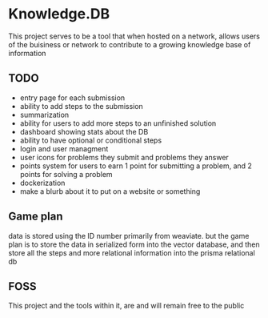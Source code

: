 # Knowledge.DB

This project serves to be a tool that when hosted on a network, allows users of the buisiness or network to contribute to a growing knowledge base of information

## TODO

- entry page for each submission
- ability to add steps to the submission
- summarization
- ability for users to add more steps to an unfinished solution
- dashboard showing stats about the DB
- ability to have optional or conditional steps
- login and user managment
- user icons for problems they submit and problems they answer
- points system for users to earn 1 point for submitting a problem, and 2 points for solving a problem
- dockerization
- make a blurb about it to put on a website or something

## Game plan

data is stored using the ID number primarily from weaviate. but the game plan is to store the data in serialized form into the vector database, and then store all the steps and more relational information into the prisma relational db

## FOSS

This project and the tools within it, are and will remain free to the public
